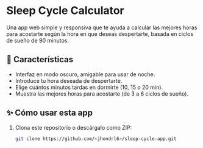 # Sleep Cycle Calculator

Una app web simple y responsiva que te ayuda a calcular las mejores horas para acostarte según la hora en que deseas despertarte, basada en ciclos de sueño de 90 minutos.

## 🌙 Características

- Interfaz en modo oscuro, amigable para usar de noche.
- Introduce tu hora deseada de despertarte.
- Elige cuántos minutos tardas en dormirte (10, 15 o 20 min).
- Muestra las mejores horas para acostarte (de 3 a 6 ciclos de sueño).

## ✨ Cómo usar esta app

1. Clona este repositorio o descárgalo como ZIP:
   ```bash
   git clone https://github.com/<jhondrl6>/sleep-cycle-app.git
